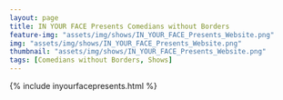 ```yaml
---
layout: page
title: IN YOUR FACE Presents Comedians without Borders
feature-img: "assets/img/shows/IN_YOUR_FACE_Presents_Website.png"
img: "assets/img/shows/IN_YOUR_FACE_Presents_Website.png"
thumbnail: "assets/img/shows/IN_YOUR_FACE_Presents_Website.png"
tags: [Comedians without Borders, Shows]
---
```


{% include inyourfacepresents.html %}